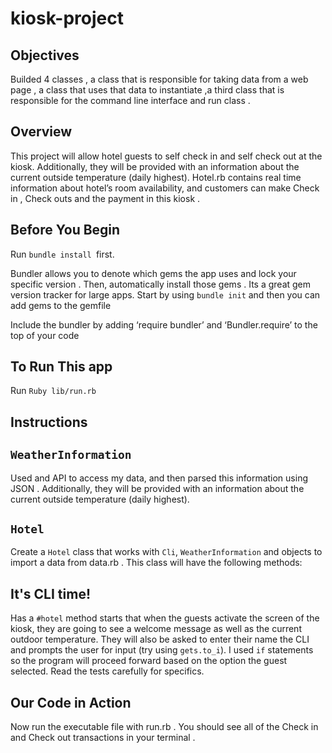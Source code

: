 # kiosk-project


## Objectives

Builded 4 classes , a class that is responsible for taking data from a web page , a class that uses that data to instantiate ,a third class that is responsible for the command line interface and run class . 

## Overview

This project will allow hotel guests to self check in and self check out at the kiosk. Additionally, they will be provided with an information about the current outside temperature (daily highest). Hotel.rb contains real time information about hotel’s room availability, and customers can make Check in , Check outs and the payment in this kiosk .


## Before You Begin

Run `bundle install `first.

Bundler allows you to denote which gems the app uses and lock your specific version . Then, automatically install those gems . Its a great gem version tracker for large apps. 
Start by using `bundle init` and then you can add gems to the gemfile

Include the bundler by adding ‘require bundler’ and ‘Bundler.require’ to the top of your code

## To Run This app

Run `Ruby lib/run.rb `


## Instructions

## `WeatherInformation`
Used and API to access my data, and then parsed this information using JSON . Additionally, they will be provided with an information about the current outside temperature (daily highest).

## `Hotel`

 Create a `Hotel` class that works with  `Cli`, `WeatherInformation` and objects to import a data  from data.rb . This class will have the following methods:


## It's CLI time!

Has a `#hotel` method starts that when the guests activate the screen of the kiosk, they are going to see a welcome message as well as the current outdoor temperature. They will also be asked to enter their name the CLI and prompts the user for input (try using `gets.to_i`). I used `if` statements so the program will proceed forward based on the option the guest selected. Read the tests carefully for specifics.


## Our Code in Action
Now run the executable file with run.rb .  You should see all of the Check in and Check out transactions in your terminal .


